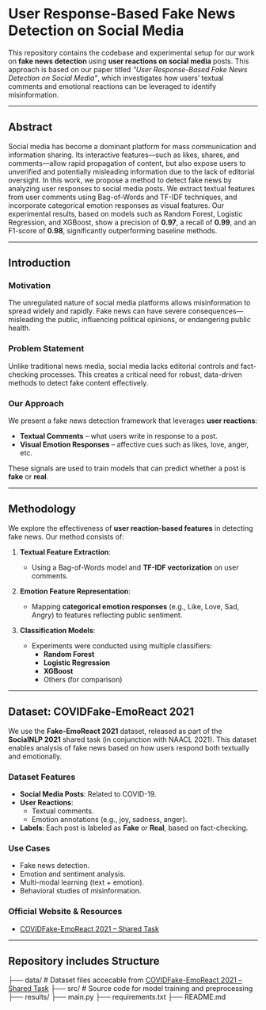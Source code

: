 # User Response-Based Fake News Detection on Social Media

This repository contains the codebase and experimental setup for our work on **fake news detection** using **user reactions on social media** posts. This approach is based on our paper titled _"User Response-Based Fake News Detection on Social Media"_, which investigates how users’ textual comments and emotional reactions can be leveraged to identify misinformation.

---

##  Abstract

Social media has become a dominant platform for mass communication and information sharing. Its interactive features—such as likes, shares, and comments—allow rapid propagation of content, but also expose users to unverified and potentially misleading information due to the lack of editorial oversight. In this work, we propose a method to detect fake news by analyzing user responses to social media posts. We extract textual features from user comments using Bag-of-Words and TF-IDF techniques, and incorporate categorical emotion responses as visual features. Our experimental results, based on models such as Random Forest, Logistic Regression, and XGBoost, show a precision of **0.97**, a recall of **0.99**, and an F1-score of **0.98**, significantly outperforming baseline methods.

---

## Introduction

### Motivation
The unregulated nature of social media platforms allows misinformation to spread widely and rapidly. Fake news can have severe consequences—misleading the public, influencing political opinions, or endangering public health.

### Problem Statement
Unlike traditional news media, social media lacks editorial controls and fact-checking processes. This creates a critical need for robust, data-driven methods to detect fake content effectively.

### Our Approach
We present a fake news detection framework that leverages **user reactions**:
- **Textual Comments** – what users write in response to a post.
- **Visual Emotion Responses** – affective cues such as likes, love, anger, etc.

These signals are used to train models that can predict whether a post is **fake** or **real**.

---

##  Methodology

We explore the effectiveness of **user reaction-based features** in detecting fake news. Our method consists of:

1. **Textual Feature Extraction**:
   - Using a Bag-of-Words model and **TF-IDF vectorization** on user comments.
   
2. **Emotion Feature Representation**:
   - Mapping **categorical emotion responses** (e.g., Like, Love, Sad, Angry) to features reflecting public sentiment.

3. **Classification Models**:
   - Experiments were conducted using multiple classifiers:
     - **Random Forest**
     - **Logistic Regression**
     - **XGBoost**
     - Others (for comparison)

---

##  Dataset: COVIDFake-EmoReact 2021

We use the **Fake-EmoReact 2021** dataset, released as part of the **SocialNLP 2021** shared task (in conjunction with NAACL 2021). This dataset enables analysis of fake news based on how users respond both textually and emotionally.

### Dataset Features

- **Social Media Posts**: Related to COVID-19.
- **User Reactions**:
  - Textual comments.
  - Emotion annotations (e.g., joy, sadness, anger).
- **Labels**: Each post is labeled as **Fake** or **Real**, based on fact-checking.

### Use Cases

- Fake news detection.
- Emotion and sentiment analysis.
- Multi-modal learning (text + emotion).
- Behavioral studies of misinformation.

### Official Website & Resources

- [COVIDFake-EmoReact 2021 – Shared Task](https://sites.google.com/view/covidfake-emoreact-2021/)

---

##  Repository includes  Structure
├── data/ # Dataset files accecable from [COVIDFake-EmoReact 2021 – Shared Task](https://sites.google.com/view/covidfake-emoreact-2021/)
├── src/ # Source code for model training and preprocessing
├── results/
├── main.py 
├── requirements.txt 
├── README.md 
